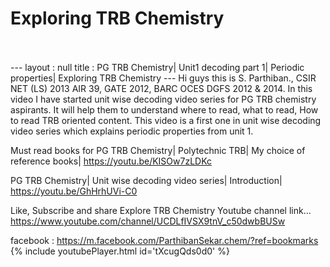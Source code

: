 <h1>Exploring TRB Chemistry</h1><br><br>---
layout : null
title : PG TRB Chemistry| Unit1 decoding part 1| Periodic properties| Exploring TRB Chemistry
---
Hi guys this is S. Parthiban., CSIR NET (LS) 2013 AIR 39, GATE 2012, BARC OCES DGFS 2012 & 2014. In this video I have started unit wise decoding video series for PG TRB chemistry aspirants. It will help them to understand where to read, what to read, How to read TRB oriented content. This video is a first one in unit wise decoding video series which explains periodic properties from unit 1.

Must read books for PG TRB Chemistry| Polytechnic TRB| My choice of reference books|
https://youtu.be/KISOw7zLDKc

PG TRB Chemistry| Unit wise decoding video series| Introduction|
https://youtu.be/GhHrhUVi-C0

Like, Subscribe and share Explore TRB Chemistry
Youtube channel link... https://www.youtube.com/channel/UCDLfIVSX9tnV_c50dwbBUSw

facebook : https://m.facebook.com/ParthibanSekar.chem/?ref=bookmarks
{% include youtubePlayer.html id='tXcugQds0d0' %}<br>
